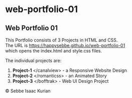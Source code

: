 # web-portfolio-01
## Web Portfolio 01
This Portfolio consists of 3 Projects in HTML and CSS.  
The URL is https://happysebbe.github.io/web-portfolio-01  
which opens the index.html and style.css files.  
  
The individual projects are:  
1. **Project-1** \</canalview\> - a Responsive Website Design  
2. **Project-2** \</romanticss\> - an Animated Story  
3. **Project-3** \</bofftrak\> - Web UI Design Project  
  
© Sebbe Isaac Kurian  
